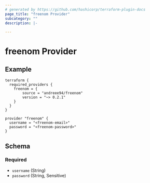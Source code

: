 ```yaml
---
# generated by https://github.com/hashicorp/terraform-plugin-docs
page_title: "freenom Provider"
subcategory: ""
description: |-
  
---
```


# freenom Provider

## Example 


```hcl
terraform {
  required_providers {
    freenom = {
        source = "andreee94/freenom"
        version = "~> 0.2.1"
    }
  }
}

provider "freenom" {
  username = "<freenom-email>"
  password = "<freenom-password>"
}
```


<!-- schema generated by tfplugindocs -->
## Schema

### Required

- `username` (String)
- `password` (String, Sensitive)
